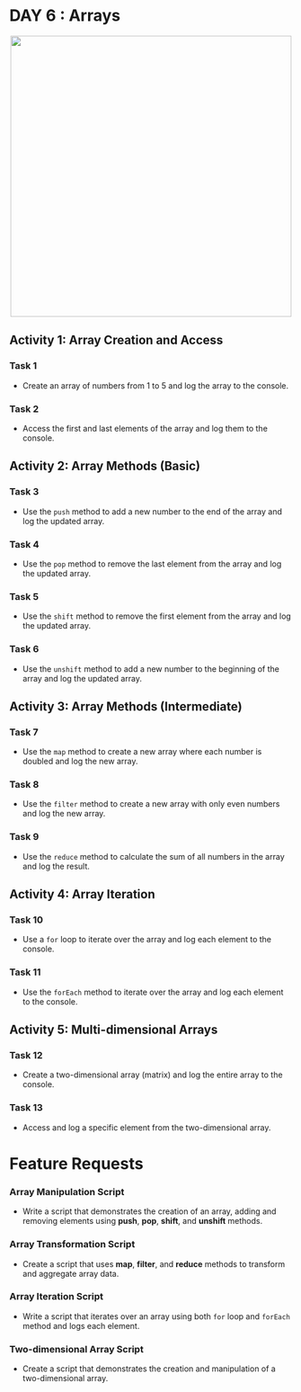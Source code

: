 # DAY 6 : Arrays

<div align = center>
<img src="https://i0.wp.com/www.lifeway.cc/wp-content/uploads/2019/03/Day6.jpg?ssl=1" width= 500px>
</div>

## Activity 1: Array Creation and Access

### Task 1
- Create an array of numbers from 1 to 5 and log the array to the console.

### Task 2
- Access the first and last elements of the array and log them to the console.

## Activity 2: Array Methods (Basic)

### Task 3
- Use the `push` method to add a new number to the end of the array and log the updated array.

### Task 4
- Use the `pop` method to remove the last element from the array and log the updated array.

### Task 5
- Use the `shift` method to remove the first element from the array and log the updated array.

### Task 6
- Use the `unshift` method to add a new number to the beginning of the array and log the updated array.

## Activity 3: Array Methods (Intermediate)

### Task 7
- Use the `map` method to create a new array where each number is doubled and log the new array.

### Task 8
- Use the `filter` method to create a new array with only even numbers and log the new array.

### Task 9
- Use the `reduce` method to calculate the sum of all numbers in the array and log the result.

## Activity 4: Array Iteration

### Task 10
- Use a `for` loop to iterate over the array and log each element to the console.

### Task 11
- Use the `forEach` method to iterate over the array and log each element to the console.

## Activity 5: Multi-dimensional Arrays

### Task 12
- Create a two-dimensional array (matrix) and log the entire array to the console.

### Task 13
- Access and log a specific element from the two-dimensional array.

# Feature Requests

### Array Manipulation Script
- Write a script that demonstrates the creation of an array, adding and removing elements using **push**, **pop**, **shift**, and **unshift** methods.

### Array Transformation Script
- Create a script that uses **map**, **filter**, and **reduce** methods to transform and aggregate array data.

### Array Iteration Script
- Write a script that iterates over an array using both `for` loop and `forEach` method and logs each element.

### Two-dimensional Array Script
- Create a script that demonstrates the creation and manipulation of a two-dimensional array.